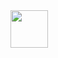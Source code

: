 <img src="https://drive.google.com/file/d/1AJzODXKdZVNh-FVITr2ThNeE8Iy79Ec9" style=" width:60px ; height:60px "  >
